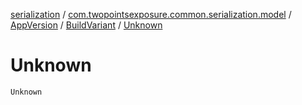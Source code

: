 [serialization](../../../index.md) / [com.twopointsexposure.common.serialization.model](../../index.md) / [AppVersion](../index.md) / [BuildVariant](index.md) / [Unknown](./-unknown.md)

# Unknown

`Unknown`